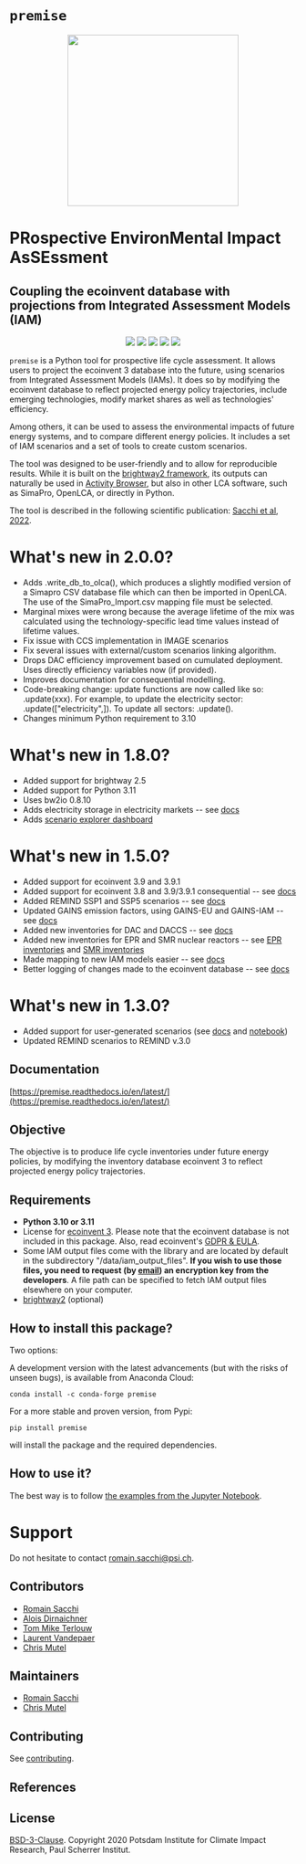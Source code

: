 # ``premise``

<div style="text-align:center">
<img src="https://github.com/polca/premise/raw/master/docs/large.png" height="300"/>
</div>

# **PR**ospective **E**nviron**M**ental **I**mpact As**SE**ssment
## Coupling the ecoinvent database with projections from Integrated Assessment Models (IAM)


<p align="center">
  <a href="https://badge.fury.io/py/premise" target="_blank"><img src="https://badge.fury.io/py/premise.svg"></a>
  <a href="https://anaconda.org/conda-forge/premise" target="_blank"><img src="https://img.shields.io/conda/vn/conda-forge/premise.svg"></a>
  <a href="https://github.com/polca/premise" target="_blank"><img src="https://github.com/polca/premise/actions/workflows/main.yml/badge.svg?branch=master"></a>
  <a href="https://coveralls.io/github/polca/premise" target="_blank"><img src="https://coveralls.io/repos/github/polca/premise/badge.svg"></a>
  <a href="https://premise.readthedocs.io/en/latest/" target="_blank"><img src="https://readthedocs.org/projects/premise/badge/?version=latest"></a>
</p>

``premise`` is a Python tool for prospective life cycle assessment. 
It allows users to project the ecoinvent 3 database into the future, 
using scenarios from Integrated Assessment Models (IAMs). It does so by 
modifying the ecoinvent database to reflect projected energy policy trajectories, include emerging
technologies, modify market shares as well as technologies' efficiency.

Among others, it can be used to assess the environmental impacts of future energy systems,
and to compare different energy policies. It includes a set of IAM scenarios
and a set of tools to create custom scenarios.

The tool was designed to be user-friendly and to allow for reproducible results. 
While it is built on the [brightway2 framework](https://docs.brightway.dev/en/latest/), 
its outputs can naturally be used in [Activity Browser](https://github.com/LCA-ActivityBrowser/activity-browser), 
but also in other LCA software, such as SimaPro, OpenLCA, or directly in Python.

The tool is described in the following scientific publication: [Sacchi et al, 2022](https://doi.org/10.1016/j.rser.2022.112311).



What's new in 2.0.0?
====================

- Adds .write_db_to_olca(), which produces a slightly modified version of a Simapro CSV database file which can then be imported in OpenLCA. The use of the SimaPro_Import.csv mapping file must be selected.
- Marginal mixes were wrong because the average lifetime of the mix was calculated using the technology-specific lead time values instead of lifetime values.
- Fix issue with CCS implementation in IMAGE scenarios
- Fix several issues with external/custom scenarios linking algorithm.
- Drops DAC efficiency improvement based on cumulated deployment. Uses directly efficiency variables now (if provided).
- Improves documentation for consequential modelling.
- Code-breaking change: update functions are now called like so: .update(xxx). For example, to update the electricity sector: .update(["electricity",]). To update all sectors: .update().
- Changes minimum Python requirement to 3.10

What's new in 1.8.0?
====================

-  Added support for brightway 2.5
-  Added support for Python 3.11
-  Uses bw2io 0.8.10
-  Adds electricity storage in electricity markets -- see [docs](https://premise.readthedocs.io/en/latest/transform.html#storage)
-  Adds [scenario explorer dashboard](https://premisedash-6f5a0259c487.herokuapp.com/)

What's new in 1.5.0?
====================

-  Added support for ecoinvent 3.9 and 3.9.1
-  Added support for ecoinvent 3.8 and 3.9/3.9.1 consequential -- see [docs](https://premise.readthedocs.io/en/latest/consequential.html)
-  Added REMIND SSP1 and SSP5 scenarios -- see [docs](https://premise.readthedocs.io/en/latest/introduction.html#default-iam-scenarios)
-  Updated GAINS emission factors, using GAINS-EU and GAINS-IAM -- see [docs](https://premise.readthedocs.io/en/latest/transform.html#gains-emission-factors)
-  Added new inventories for DAC and DACCS -- see [docs](https://premise.readthedocs.io/en/latest/transform.html#direct-air-capture)
-  Added new inventories for EPR and SMR nuclear reactors -- see [EPR inventories](https://github.com/polca/premise/blob/master/premise/data/additional_inventories/lci-nuclear_EPR.xlsx) and [SMR inventories](https://github.com/polca/premise/blob/master/premise/data/additional_inventories/lci-nuclear_SMR.xlsx)
-  Made mapping to new IAM models easier -- see [docs](https://premise.readthedocs.io/en/latest/mapping.html)
-  Better logging of changes made to the ecoinvent database -- see [docs](https://premise.readthedocs.io/en/latest/transform.html#logs)

What's new in 1.3.0?
====================

-   Added support for user-generated scenarios (see [docs](https://premise.readthedocs.io/en/latest/user_scenarios.html) and [notebook](https://github.com/polca/premise/blob/master/examples/examples%20user-defined%20scenarios.ipynb))
-   Updated REMIND scenarios to REMIND v.3.0



Documentation
-------------
[https://premise.readthedocs.io/en/latest/](https://premise.readthedocs.io/en/latest/)

Objective
---------

The objective is to produce life cycle inventories under future energy policies, by modifying the inventory database
ecoinvent 3 to reflect projected energy policy trajectories.

Requirements
------------
* **Python 3.10 or 3.11**
* License for [ecoinvent 3][1]. Please note that the ecoinvent database is not included in this package. Also, read ecoinvent's [GDPR & EULA](https://ecoinvent.org/gdpr-eula/).
* Some IAM output files come with the library and are located by default in the subdirectory "/data/iam_output_files". **If you wish to use
 those files, you need to request (by [email](mailto:romain.sacchi@psi.ch)) an encryption key from the developers**.
 A file path can be specified to fetch IAM output files elsewhere on your computer.
 * [brightway2][2] (optional)

How to install this package?
----------------------------

Two options:

A development version with the latest advancements (but with the risks of unseen bugs),
is available from Anaconda Cloud:

    conda install -c conda-forge premise


For a more stable and proven version, from Pypi:

    pip install premise

will install the package and the required dependencies.


How to use it?
--------------

The best way is to follow [the examples from the Jupyter Notebook](https://github.com/polca/premise/blob/master/examples/examples.ipynb). 

# Support

Do not hesitate to contact [romain.sacchi@psi.ch](mailto:romain.sacchi@psi.ch).

## Contributors

* [Romain Sacchi](https://github.com/romainsacchi)
* [Alois Dirnaichner](https://github.com/Loisel)
* [Tom Mike Terlouw](https://github.com/tomterlouw)
* [Laurent Vandepaer](https://github.com/lvandepaer)
* [Chris Mutel](https://github.com/cmutel/)


## Maintainers

* [Romain Sacchi](https://github.com/romainsacchi)
* [Chris Mutel](https://github.com/cmutel/)

## Contributing

See [contributing](https://github.com/polca/premise/blob/master/CONTRIBUTING.md).

## References

[1]:https://www.ecoinvent.org/
[2]:https://brightway.dev/

## License

[BSD-3-Clause](https://github.com/polca/premise/blob/master/LICENSE).
Copyright 2020 Potsdam Institute for Climate Impact Research, Paul Scherrer Institut.
